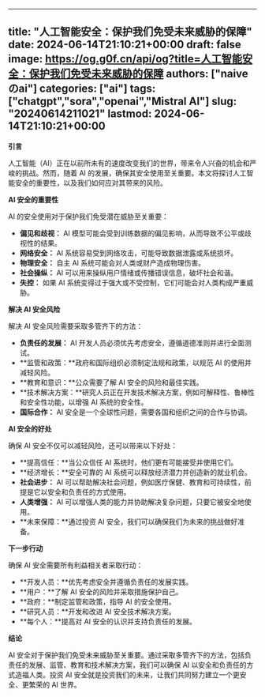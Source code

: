 
---
title: "人工智能安全：保护我们免受未来威胁的保障"
date: 2024-06-14T21:10:21+00:00
draft: false
image: https://og.g0f.cn/api/og?title=人工智能安全：保护我们免受未来威胁的保障
authors: ["naiveのai"]
categories: ["ai"]
tags: ["chatgpt","sora","openai","Mistral AI"]
slug: "20240614211021"
lastmod: 2024-06-14T21:10:21+00:00
---
**引言**

人工智能（AI）正在以前所未有的速度改变我们的世界，带来令人兴奋的机会和严峻的挑战。然而，随着 AI 的发展，确保其安全使用至关重要。本文将探讨人工智能安全的重要性，以及我们如何应对其带来的风险。

**AI 安全的重要性**

AI 的安全使用对于保护我们免受潜在威胁至关重要：

- **偏见和歧视：** AI 模型可能会受到训练数据的偏见影响，从而导致不公平或歧视性的结果。
- **网络安全：** AI 系统容易受到网络攻击，可能导致数据泄露或系统损坏。
- **物理安全：** 自主 AI 系统可能会对人类或财产造成物理伤害。
- **社会操纵：** AI 可以用来操纵用户情绪或传播错误信息，破坏社会和谐。
- **失控：** 如果 AI 系统变得过于强大或不受控制，它们可能会对人类构成严重威胁。

**解决 AI 安全风险**

解决 AI 安全风险需要采取多管齐下的方法：

- **负责任的发展：** AI 开发人员必须优先考虑安全，遵循道德准则并进行全面测试。
- **监管和政策：**政府和国际组织必须制定法规和政策，以规范 AI 的使用并减轻风险。
- **教育和意识：**公众需要了解 AI 安全的风险和最佳实践。
- **技术解决方案：**研究人员正在开发技术解决方案，例如可解释性、鲁棒性和安全性功能，以增强 AI 系统的安全性。
- **国际合作：** AI 安全是一个全球性问题，需要各国和组织之间的合作与协调。

**AI 安全的好处**

确保 AI 安全不仅可以减轻风险，还可以带来以下好处：

- **提高信任：**当公众信任 AI 系统时，他们更有可能接受并使用它们。
- **经济增长：**安全可靠的 AI 系统可以释放经济潜力并创造新的就业机会。
- **社会进步：** AI 可以帮助解决社会问题，例如医疗保健、教育和可持续性，前提是它以安全和负责任的方式使用。
- **人类增强：** AI 可以增强人类的能力并协助解决复杂问题，只要它被安全地使用。
- **未来保障：**通过投资 AI 安全，我们可以确保我们为未来的挑战做好准备。

**下一步行动**

确保 AI 安全需要所有利益相关者采取行动：

- **开发人员：**优先考虑安全并遵循负责任的发展实践。
- **用户：**了解 AI 安全的风险并采取措施保护自己。
- **政府：**制定监管和政策，指导 AI 的安全使用。
- **研究人员：**开发和改进 AI 安全技术解决方案。
- **每个人：**提高对 AI 安全的认识并支持负责任的发展。

**结论**

AI 安全对于保护我们免受未来威胁至关重要。通过采取多管齐下的方法，包括负责任的发展、监管、教育和技术解决方案，我们可以确保 AI 以安全和负责任的方式造福人类。投资 AI 安全就是投资我们的未来，让我们共同努力建立一个更安全、更繁荣的 AI 世界。